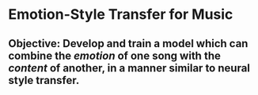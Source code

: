# Emotion-Style Transfer for Music
## Objective: Develop and train a model which can combine the *emotion* of one song with the *content* of another, in a manner similar to neural style transfer.